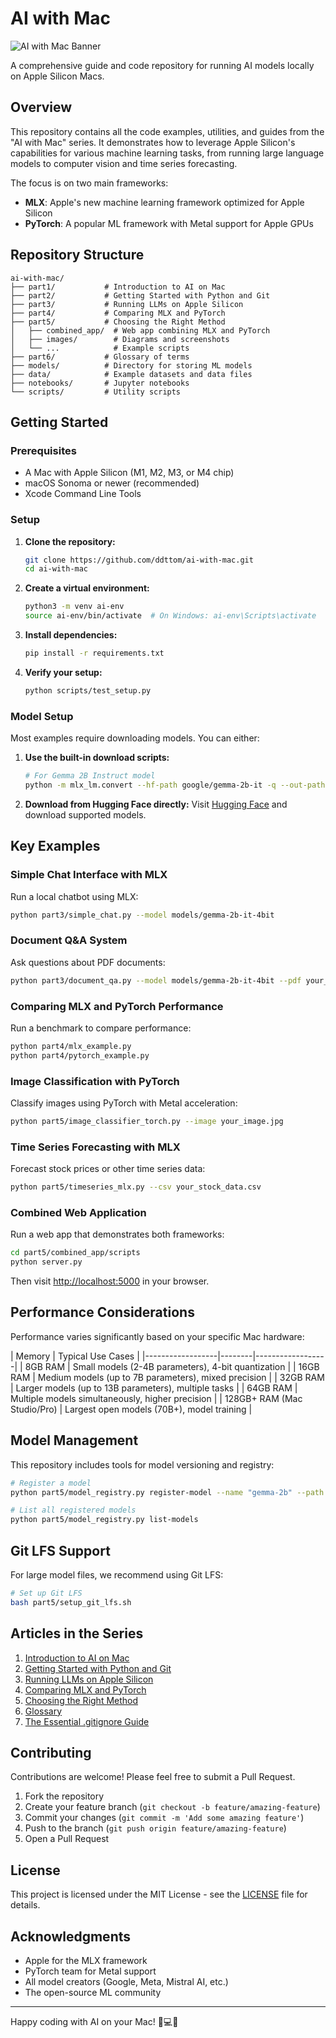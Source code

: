 # AI with Mac

![AI with Mac Banner](https://via.placeholder.com/1200x300?text=AI+with+Mac)

A comprehensive guide and code repository for running AI models locally on Apple Silicon Macs.

## Overview

This repository contains all the code examples, utilities, and guides from the "AI with Mac" series. It demonstrates how to leverage Apple Silicon's capabilities for various machine learning tasks, from running large language models to computer vision and time series forecasting.

The focus is on two main frameworks:

- **MLX**: Apple's new machine learning framework optimized for Apple Silicon
- **PyTorch**: A popular ML framework with Metal support for Apple GPUs

## Repository Structure

```terminal
ai-with-mac/
├── part1/           # Introduction to AI on Mac
├── part2/           # Getting Started with Python and Git
├── part3/           # Running LLMs on Apple Silicon
├── part4/           # Comparing MLX and PyTorch
├── part5/           # Choosing the Right Method
│   ├── combined_app/  # Web app combining MLX and PyTorch
│   ├── images/        # Diagrams and screenshots
│   └── ...            # Example scripts
├── part6/           # Glossary of terms
├── models/          # Directory for storing ML models
├── data/            # Example datasets and data files
├── notebooks/       # Jupyter notebooks
└── scripts/         # Utility scripts
```

## Getting Started

### Prerequisites

- A Mac with Apple Silicon (M1, M2, M3, or M4 chip)
- macOS Sonoma or newer (recommended)
- Xcode Command Line Tools

### Setup

1. **Clone the repository:**

   ```bash
   git clone https://github.com/ddttom/ai-with-mac.git
   cd ai-with-mac
   ```

2. **Create a virtual environment:**

   ```bash
   python3 -m venv ai-env
   source ai-env/bin/activate  # On Windows: ai-env\Scripts\activate
   ```

3. **Install dependencies:**

   ```bash
   pip install -r requirements.txt
   ```

4. **Verify your setup:**

   ```bash
   python scripts/test_setup.py
   ```

### Model Setup

Most examples require downloading models. You can either:

1. **Use the built-in download scripts:**

   ```bash
   # For Gemma 2B Instruct model
   python -m mlx_lm.convert --hf-path google/gemma-2b-it -q --out-path models/gemma-2b-it-4bit
   ```

2. **Download from Hugging Face directly:**
   Visit [Hugging Face](https://huggingface.co/models) and download supported models.

## Key Examples

### Simple Chat Interface with MLX

Run a local chatbot using MLX:

```bash
python part3/simple_chat.py --model models/gemma-2b-it-4bit
```

### Document Q&A System

Ask questions about PDF documents:

```bash
python part3/document_qa.py --model models/gemma-2b-it-4bit --pdf your_document.pdf
```

### Comparing MLX and PyTorch Performance

Run a benchmark to compare performance:

```bash
python part4/mlx_example.py
python part4/pytorch_example.py
```

### Image Classification with PyTorch

Classify images using PyTorch with Metal acceleration:

```bash
python part5/image_classifier_torch.py --image your_image.jpg
```

### Time Series Forecasting with MLX

Forecast stock prices or other time series data:

```bash
python part5/timeseries_mlx.py --csv your_stock_data.csv
```

### Combined Web Application

Run a web app that demonstrates both frameworks:

```bash
cd part5/combined_app/scripts
python server.py
```

Then visit <http://localhost:5000> in your browser.

## Performance Considerations

Performance varies significantly based on your specific Mac hardware:

| Memory | Typical Use Cases |
|------------------|--------|------------------|
| 8GB RAM | Small models (2-4B parameters), 4-bit quantization |
| 16GB RAM | Medium models (up to 7B parameters), mixed precision |
| 32GB RAM | Larger models (up to 13B parameters), multiple tasks |
| 64GB RAM | Multiple models simultaneously, higher precision |
| 128GB+ RAM (Mac Studio/Pro) | Largest open models (70B+), model training |

## Model Management

This repository includes tools for model versioning and registry:

```bash
# Register a model
python part5/model_registry.py register-model --name "gemma-2b" --path "models/gemma-2b-it-4bit"

# List all registered models
python part5/model_registry.py list-models
```

## Git LFS Support

For large model files, we recommend using Git LFS:

```bash
# Set up Git LFS
bash part5/setup_git_lfs.sh
```

## Articles in the Series

1. [Introduction to AI on Mac](https://yourblog.com/ai-with-mac-part1)
2. [Getting Started with Python and Git](https://yourblog.com/ai-with-mac-part2)
3. [Running LLMs on Apple Silicon](https://yourblog.com/ai-with-mac-part3)
4. [Comparing MLX and PyTorch](https://yourblog.com/ai-with-mac-part4)
5. [Choosing the Right Method](https://yourblog.com/ai-with-mac-part5)
6. [Glossary](https://yourblog.com/ai-with-mac-part6)
7. [The Essential .gitignore Guide](https://yourblog.com/ai-with-mac-gitignore)

## Contributing

Contributions are welcome! Please feel free to submit a Pull Request.

1. Fork the repository
2. Create your feature branch (`git checkout -b feature/amazing-feature`)
3. Commit your changes (`git commit -m 'Add some amazing feature'`)
4. Push to the branch (`git push origin feature/amazing-feature`)
5. Open a Pull Request

## License

This project is licensed under the MIT License - see the [LICENSE](LICENSE) file for details.

## Acknowledgments

- Apple for the MLX framework
- PyTorch team for Metal support
- All model creators (Google, Meta, Mistral AI, etc.)
- The open-source ML community

---

Happy coding with AI on your Mac! 🍎💻🧠
